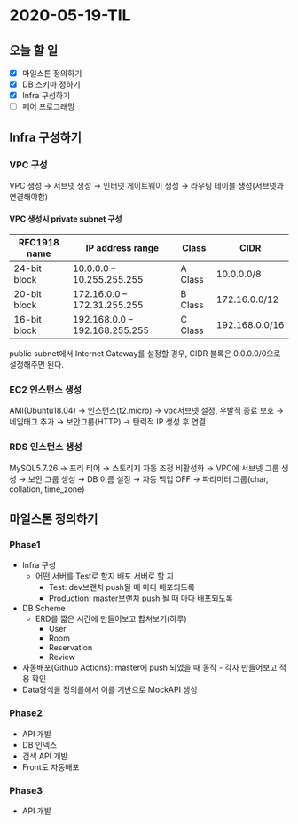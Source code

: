 # 2020-05-19-TIL

## 오늘 할 일

- [x] 마일스톤 정의하기
- [x] DB 스키마 정하기
- [x] Infra 구성하기
- [ ] 페어 프로그래밍

## Infra 구성하기

### VPC 구성

VPC 생성 → 서브넷 생성 → 인터넷 게이트웨이 생성 → 라우팅 테이블 생성(서브넷과 연결해야함)

#### VPC 생성시 private subnet 구성

| RFC1918 name | IP address range              | Class   | CIDR           |
| ------------ | ----------------------------- | ------- | -------------- |
| 24-bit block | 10.0.0.0 – 10.255.255.255     | A Class | 10.0.0.0/8     |
| 20-bit block | 172.16.0.0 – 172.31.255.255   | B Class | 172.16.0.0/12  |
| 16-bit block | 192.168.0.0 – 192.168.255.255 | C Class | 192.168.0.0/16 |

public subnet에서 Internet Gateway를 설정할 경우, CIDR 블록은 0.0.0.0/0으로 설정해주면 된다.

### EC2 인스턴스 생성

AMI(Ubuntu18.04) → 인스턴스(t2.micro) → vpc서브넷 설정, 우발적 종료 보호 → 네임태그 추가 → 보안그룹(HTTP) → 탄력적 IP 생성 후 연결

### RDS 인스턴스 생성

MySQL5.7.26 → 프리 티어 → 스토리지 자동 조정 비활성화 → VPC에 서브넷 그룹 생성 → 보안 그룹 생성 → DB 이름 설정 → 자동 백업 OFF → 파라미터 그룹(char, collation, time_zone)

## 마일스톤 정의하기

### Phase1

- Infra 구성
  - 어떤 서버를 Test로 할지 배포 서버로 할 지
    - Test: dev브랜치 push될 때 마다 배포되도록
    - Production: master브랜치 push 될 때 마다 배포되도록
- DB Scheme
  - ERD를 짧은 시간에 만들어보고 합쳐보기(하루)
    - User
    - Room
    - Reservation
    - Review
- 자동배포(Github Actions): master에 push 되었을 때 동작 - 각자 만들어보고 적용 확인
- Data형식을 정의를해서 이를 기반으로 MockAPI 생성

### Phase2

- API 개발
- DB 인덱스
- 검색 API 개발
- Front도 자동배포

### Phase3

- API 개발

